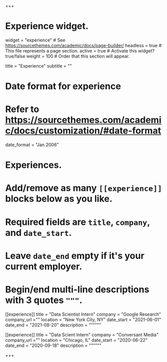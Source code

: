 +++
# Experience widget.
widget = "experience"  # See https://sourcethemes.com/academic/docs/page-builder/
headless = true  # This file represents a page section.
active = true  # Activate this widget? true/false
weight = 100  # Order that this section will appear.

title = "Experience"
subtitle = ""

# Date format for experience
#   Refer to https://sourcethemes.com/academic/docs/customization/#date-format
date_format = "Jan 2006"

# Experiences.
#   Add/remove as many `[[experience]]` blocks below as you like.
#   Required fields are `title`, `company`, and `date_start`.
#   Leave `date_end` empty if it's your current employer.
#   Begin/end multi-line descriptions with 3 quotes `"""`.

[[experience]]
  title = "Data Scientist Intern"
  company = "Google Research"
  company_url =""
  location = "New York City, NY"
  date_start = "2021-06-01"
  date_end = "2021-08-20"
  description = """"""

[[experience]]
  title = "Data Scient Intern"
  company = "Conversant Media"
  company_url =""
  location = "Chicago, IL"
  date_start = "2020-06-22"
  date_end = "2020-09-18"
  description = """"""

+++



